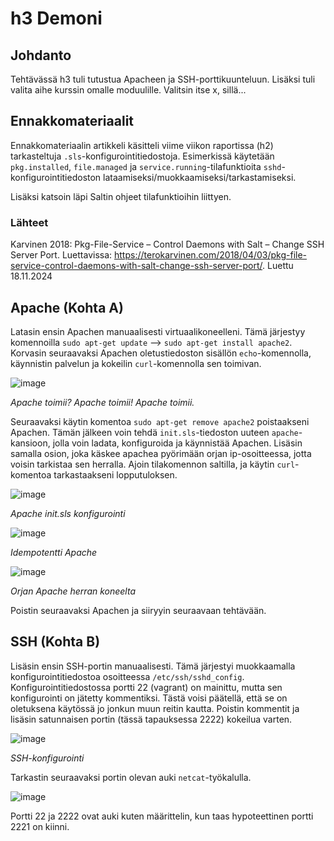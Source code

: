 # h3 Demoni

## Johdanto

Tehtävässä h3 tuli tutustua Apacheen ja SSH-porttikuunteluun. Lisäksi tuli valita aihe kurssin omalle moduulille. Valitsin itse x, sillä...

## Ennakkomateriaalit

Ennakkomateriaalin artikkeli käsitteli viime viikon raportissa (h2) tarkasteltuja `.sls`-konfigurointitiedostoja. Esimerkissä käytetään `pkg.installed`, `file.managed` ja `service.running`-tilafunktioita `sshd`-konfigurointitiedoston lataamiseksi/muokkaamiseksi/tarkastamiseksi.

Lisäksi katsoin läpi Saltin ohjeet tilafunktioihin liittyen.

### Lähteet
Karvinen 2018: Pkg-File-Service – Control Daemons with Salt – Change SSH Server Port. Luettavissa: https://terokarvinen.com/2018/04/03/pkg-file-service-control-daemons-with-salt-change-ssh-server-port/. Luettu 18.11.2024

## Apache (Kohta A)

Latasin ensin Apachen manuaalisesti virtuaalikoneelleni. Tämä järjestyy komennoilla `sudo apt-get update` --> `sudo apt-get install apache2`. Korvasin seuraavaksi Apachen oletustiedoston sisällön `echo`-komennolla, käynnistin palvelun ja kokeilin `curl`-komennolla sen toimivan.

![image](https://github.com/user-attachments/assets/3552dd20-41d1-451c-93ab-0a8e06f6b541)

_Apache toimii? Apache toimii! Apache toimii._

Seuraavaksi käytin komentoa `sudo apt-get remove apache2` poistaakseni Apachen. Tämän jälkeen voin tehdä `init.sls`-tiedoston uuteen `apache`-kansioon, jolla voin ladata, konfiguroida ja käynnistää Apachen. Lisäsin samalla osion, joka käskee apachea pyörimään orjan ip-osoitteessa, jotta voisin tarkistaa sen herralla. Ajoin tilakomennon saltilla, ja käytin `curl`-komentoa tarkastaakseni lopputuloksen.

![image](https://github.com/user-attachments/assets/2f48a659-4c65-4ca5-adde-d147c9632bbd)

_Apache init.sls konfigurointi_

![image](https://github.com/user-attachments/assets/e0650203-d226-4cf1-ac3d-de145283da20)

_Idempotentti Apache_

![image](https://github.com/user-attachments/assets/7d60e4ab-fb76-4422-949b-53eb96df55f2)

_Orjan Apache herran koneelta_

Poistin seuraavaksi Apachen ja siiryyin seuraavaan tehtävään.

## SSH (Kohta B)

Lisäsin ensin SSH-portin manuaalisesti. Tämä järjestyi muokkaamalla konfigurointitiedostoa osoitteessa `/etc/ssh/sshd_config`. Konfigurointitiedostossa portti 22 (vagrant) on mainittu, mutta sen konfigurointi on jätetty kommentiksi. Tästä voisi päätellä, että se on oletuksena käytössä jo jonkun muun reitin kautta. Poistin kommentit ja lisäsin satunnaisen portin (tässä tapauksessa 2222) kokeilua varten.

![image](https://github.com/user-attachments/assets/1f70affb-e107-4cb6-9757-4764d467a2cc)

_SSH-konfigurointi_

Tarkastin seuraavaksi portin olevan auki `netcat`-työkalulla.

![image](https://github.com/user-attachments/assets/411809db-d8ce-4255-842c-2cbdcd9a1718)

Portti 22 ja 2222 ovat auki kuten määrittelin, kun taas hypoteettinen portti 2221 on kiinni.
